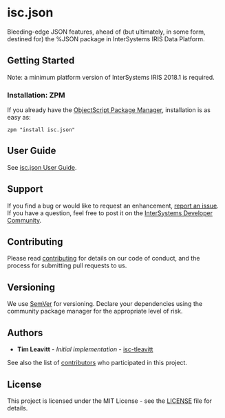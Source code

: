 # isc.json
Bleeding-edge JSON features, ahead of (but ultimately, in some form, destined for) the %JSON package in InterSystems IRIS Data Platform.

## Getting Started
Note: a minimum platform version of InterSystems IRIS 2018.1 is required.

### Installation: ZPM

If you already have the [ObjectScript Package Manager](https://openexchange.intersystems.com/package/ObjectScript-Package-Manager-2), installation is as easy as:
```
zpm "install isc.json"
```

## User Guide
See [isc.json User Guide](https://github.com/intersystems/isc-json/blob/master/docs/user-guide.md).

## Support
If you find a bug or would like to request an enhancement, [report an issue](https://github.com/intersystems/isc-json/issues/new). If you have a question, feel free to post it on the [InterSystems Developer Community](https://community.intersystems.com/).

## Contributing
Please read [contributing](https://github.com/intersystems/isc-json/blob/master/CONTRIBUTING.md) for details on our code of conduct, and the process for submitting pull requests to us.

## Versioning
We use [SemVer](http://semver.org/) for versioning. Declare your dependencies using the community package manager for the appropriate level of risk.

## Authors
* **Tim Leavitt** - *Initial implementation* - [isc-tleavitt](http://github.com/isc-tleavitt)

See also the list of [contributors](https://github.com/intersystems/isc-json/graphs/contributors) who participated in this project.

## License
This project is licensed under the MIT License - see the [LICENSE](https://github.com/intersystems/isc-json/blob/master/LICENSE) file for details.
